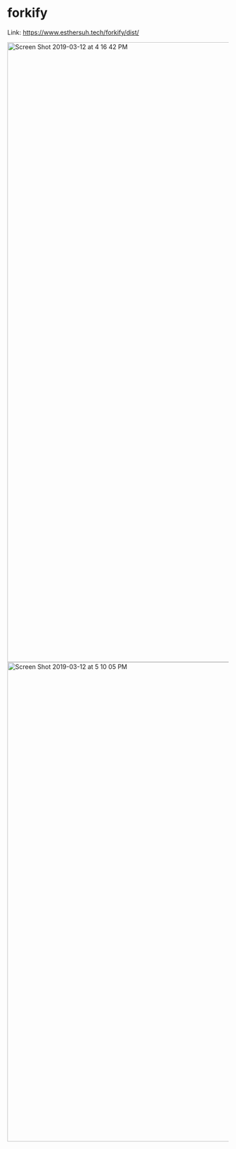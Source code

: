 # forkify

Link: https://www.esthersuh.tech/forkify/dist/

<img width="1413" alt="Screen Shot 2019-03-12 at 4 16 42 PM" src="https://user-images.githubusercontent.com/35313629/54244437-dac62c00-44e9-11e9-9c52-7c62f7afc9e8.png">

<img width="1093" alt="Screen Shot 2019-03-12 at 5 10 05 PM" src="https://user-images.githubusercontent.com/35313629/54244398-b5392280-44e9-11e9-9c3d-97435dfc791a.png">


